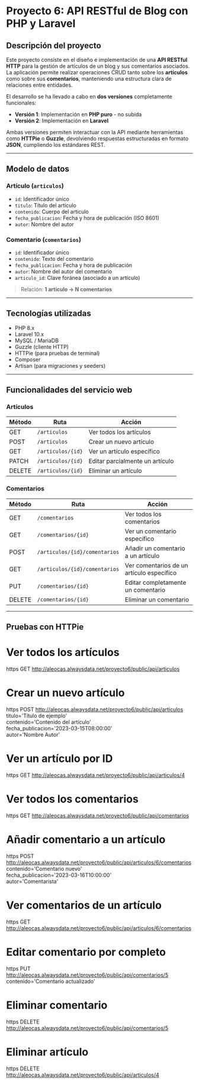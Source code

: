 # Proyecto 6: API RESTful de Blog con PHP y Laravel

## Descripción del proyecto

Este proyecto consiste en el diseño e implementación de una **API RESTful HTTP** para la gestión de artículos de un blog y sus comentarios asociados. La aplicación permite realizar operaciones CRUD tanto sobre los **artículos** como sobre sus **comentarios**, manteniendo una estructura clara de relaciones entre entidades.

El desarrollo se ha llevado a cabo en **dos versiones** completamente funcionales:

- **Versión 1**: Implementación en **PHP puro** - no subida
- **Versión 2**: Implementación en **Laravel**

Ambas versiones permiten interactuar con la API mediante herramientas como **HTTPie** o **Guzzle**, devolviendo respuestas estructuradas en formato **JSON**, 
cumpliendo los estándares REST.

---

## Modelo de datos

### Artículo (`articulos`)
- `id`: Identificador único
- `titulo`: Título del artículo
- `contenido`: Cuerpo del artículo
- `fecha_publicacion`: Fecha y hora de publicación (ISO 8601)
- `autor`: Nombre del autor

### Comentario (`comentarios`)
- `id`: Identificador único
- `contenido`: Texto del comentario
- `fecha_publicacion`: Fecha y hora de publicación
- `autor`: Nombre del autor del comentario
- `articulo_id`: Clave foránea (asociado a un artículo)

> Relación: **1 artículo → N comentarios**

---

## Tecnologías utilizadas

- PHP 8.x
- Laravel 10.x
- MySQL / MariaDB
- Guzzle (cliente HTTP)
- HTTPie (para pruebas de terminal)
- Composer
- Artisan (para migraciones y seeders)

---

## Funcionalidades del servicio web

### Artículos

| Método | Ruta                          | Acción                             |
|--------|-------------------------------|------------------------------------|
| GET    | `/articulos`                  | Ver todos los artículos            |
| POST   | `/articulos`                  | Crear un nuevo artículo            |
| GET    | `/articulos/{id}`             | Ver un artículo específico         |
| PATCH  | `/articulos/{id}`             | Editar parcialmente un artículo    |
| DELETE | `/articulos/{id}`             | Eliminar un artículo               |

### Comentarios

| Método | Ruta                                         | Acción                                     |
|--------|----------------------------------------------|--------------------------------------------|
| GET    | `/comentarios`                               | Ver todos los comentarios                  |
| GET    | `/comentarios/{id}`                          | Ver un comentario específico               |
| POST   | `/articulos/{id}/comentarios`                | Añadir un comentario a un artículo         |
| GET    | `/articulos/{id}/comentarios`                | Ver comentarios de un artículo específico  |
| PUT    | `/comentarios/{id}`                          | Editar completamente un comentario         |
| DELETE | `/comentarios/{id}`                          | Eliminar un comentario                     |

---

## Pruebas con HTTPie

# Ver todos los artículos
https GET http://aleocas.alwaysdata.net/proyecto6/public/api/articulos

# Crear un nuevo artículo
https POST http://aleocas.alwaysdata.net/proyecto6/public/api/articulos \
  titulo='Título de ejemplo' \
  contenido='Contenido del artículo' \
  fecha_publicacion='2023-03-15T08:00:00' \
  autor='Nombre Autor'

# Ver un artículo por ID
https GET http://aleocas.alwaysdata.net/proyecto6/public/api/articulos/4

# Ver todos los comentarios
https GET http://aleocas.alwaysdata.net/proyecto6/public/api/comentarios

# Añadir comentario a un artículo
https POST http://aleocas.alwaysdata.net/proyecto6/public/api/articulos/6/comentarios \
  contenido='Comentario nuevo' \
  fecha_publicacion='2023-03-16T10:00:00' \
  autor='Comentarista'

# Ver comentarios de un artículo
https GET http://aleocas.alwaysdata.net/proyecto6/public/api/articulos/6/comentarios

# Editar comentario por completo
https PUT http://aleocas.alwaysdata.net/proyecto6/public/api/comentarios/5 \
  contenido='Comentario actualizado'

# Eliminar comentario
https DELETE http://aleocas.alwaysdata.net/proyecto6/public/api/comentarios/5

# Eliminar artículo
https DELETE http://aleocas.alwaysdata.net/proyecto6/public/api/articulos/4
